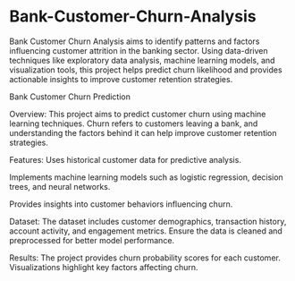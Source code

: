 # Bank-Customer-Churn-Analysis
Bank Customer Churn Analysis aims to identify patterns and factors influencing customer attrition in the banking sector. Using data-driven techniques like exploratory data analysis, machine learning models, and visualization tools, this project helps predict churn likelihood and provides actionable insights to improve customer retention strategies.

Bank Customer Churn Prediction

Overview:
This project aims to predict customer churn using machine learning techniques. Churn refers to customers leaving a bank, and understanding the factors behind it can help improve customer retention strategies.

Features:
Uses historical customer data for predictive analysis.

Implements machine learning models such as logistic regression, decision trees, and neural networks.

Provides insights into customer behaviors influencing churn.

Dataset:
The dataset includes customer demographics, transaction history, account activity, and engagement metrics. Ensure the data is cleaned and preprocessed for better model performance.


Results:
The project provides churn probability scores for each customer. Visualizations highlight key factors affecting churn.

